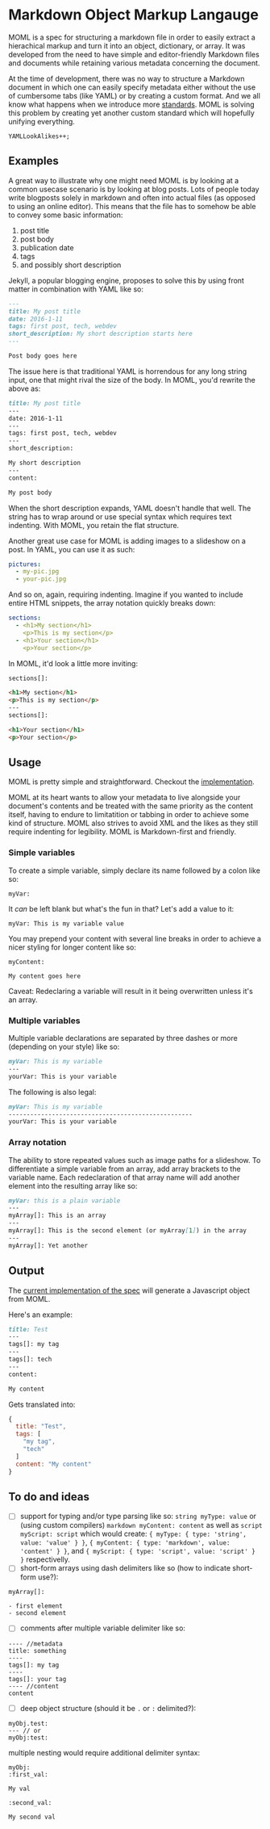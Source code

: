 # Markdown Object Markup Langauge

MOML is a spec for structuring a markdown file in order to easily extract a hierachical markup and turn it into an object, dictionary, or array. It was developed from the need to have simple and editor-friendly Markdown files and documents while retaining various metadata concerning the document.

At the time of development, there was no way to structure a Markdown document in which one can easily specify metadata either without the use of cumbersome tabs (like YAML) or by creating a custom format. And we all know what happens when we introduce more [standards](https://xkcd.com/927/). MOML is solving this problem by creating yet another custom standard which will hopefully unifying everything.

```
YAMLLookAlikes++;
```

## Examples

A great way to illustrate why one might need MOML is by looking at a common usecase scenario is by looking at blog posts. Lots of people today write blogposts solely in markdown and often into actual files (as opposed to using an online editor). This means that the file has to somehow be able to convey some basic information:

1. post title
2. post body
3. publication date
4. tags
5. and possibly short description

Jekyll, a popular blogging engine, proposes to solve this by using front matter in combination with YAML like so:

```markdown
---
title: My post title
date: 2016-1-11
tags: first post, tech, webdev
short_description: My short description starts here
---

Post body goes here
```

The issue here is that traditional YAML is horrendous for any long string input, one that might rival the size of the body. In MOML, you'd rewrite the above as:

```markdown
title: My post title
---
date: 2016-1-11
---
tags: first post, tech, webdev
---
short_description:

My short description
---
content:

My post body
```

When the short description expands, YAML doesn't handle that well. The string has to wrap around or use special syntax which requires text indenting. With MOML, you retain the flat structure. 

Another great use case for MOML is adding images to a slideshow on a post. In YAML, you can use it as such:

```yaml
pictures:
  - my-pic.jpg
  - your-pic.jpg
```

And so on, again, requiring indenting. Imagine if you wanted to include entire HTML snippets, the array notation quickly breaks down:

```yaml
sections:
  - <h1>My section</h1>
    <p>This is my section</p>
  - <h1>Your section</h1>
    <p>Your section</p>
```

In MOML, it'd look a little more inviting:

```markdown
sections[]:

<h1>My section</h1>
<p>This is my section</p>
---
sections[]:

<h1>Your section</h1>
<p>Your section</p>
```

## Usage

MOML is pretty simple and straightforward. Checkout the [implementation](https://github.com/AntJanus/MOML-parser).

MOML at its heart wants to allow your metadata to live alongside your document's contents and be treated with the same priority as the content itself, having to endure to limitatition or tabbing in order to achieve some kind of structure. MOML also strives to avoid XML and the likes as they still require indenting for legibility. MOML is Markdown-first and friendly.

### Simple variables

To create a simple variable, simply declare its name followed by a colon like so:

```
myVar: 
```

It *can* be left blank but what's the fun in that? Let's add a value to it:

```
myVar: This is my variable value
```

You may prepend your content with several line breaks in order to achieve a nicer styling for longer content like so:

```
myContent:

My content goes here
```

Caveat: Redeclaring a variable will result in it being overwritten unless it's an array.

### Multiple variables

Multiple variable declarations are separated by three dashes or more (depending on your style) like so:

```markdown
myVar: This is my variable
---
yourVar: This is your variable
```

The following is also legal:

```markdown
myVar: This is my variable
---------------------------------------------------
yourVar: This is your variable
```

### Array notation

The ability to store repeated values such as image paths for a slideshow. To differentiate a simple variable from an array, add array brackets to the variable name. Each redeclaration of that array name will add another element into the resulting array like so:

```markdown
myVar: this is a plain variable
---
myArray[]: This is an array
---
myArray[]: This is the second element (or myArray[1]) in the array
---
myArray[]: Yet another
```

## Output

The [current implementation of the spec](https://github.com/AntJanus/popstar-file-reader/blob/master/src/parser.es6) will generate a Javascript object from MOML.

Here's an example:

```markdown
title: Test
---
tags[]: my tag
---
tags[]: tech
---
content:

My content
```

Gets translated into:

```javascript
{
  title: "Test",
  tags: [
    "my tag",
    "tech"
  ]
  content: "My content"
}
```

## To do and ideas

- [ ] support for typing and/or type parsing like so: `string myType: value` or (using custom compilers) `markdown myContent: content` as well as `script myScript: script` which would create: `{ myType: { type: 'string', value: 'value' } }`, `{ myContent: { type: 'markdown', value: 'content' } }`, and `{ myScript: { type: 'script', value: 'script' } }` respectivelly.
- [ ] short-form arrays using dash delimiters like so (how to indicate short-form use?):
```
myArray[]:

- first element
- second element
```
- [ ] comments after multiple variable delimiter like so:
```
---- //metadata
title: something
----
tags[]: my tag
----
tags[]: your tag
---- //content
content
```

- [ ] deep object structure (should it be `.` or `:` delimited?):
```
myObj.test:
--- // or
myObj:test:
```

multiple nesting would require additional delimiter syntax:

```
myObj:
:first_val:

My val

:second_val:

My second val

```
